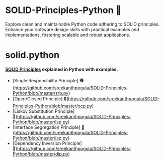 # SOLID-Principles-Python 🐍

Explore clean and maintainable Python code adhering to SOLID principles. Enhance your software design skills with practical examples and implementations, fostering scalable and robust applications.

# solid.python

#### [SOLID Principles](https://en.wikipedia.org/wiki/SOLID) explained in Python with examples.

- [Single Responsibility Principle] 🕵️(https://github.com/sreekanthpogula/SOLID-Principles-Python/blob/master/srp.py)
- [Open/Closed Principle] 🔒(https://github.com/sreekanthpogula/SOLID-Principles-Python/blob/master/ocp.py)
- [Liskov Substitution Principle] 🔄(https://github.com/sreekanthpogula/SOLID-Principles-Python/blob/master/lsp.py)
- [Interface Segregation Principle] 🤝(https://github.com/sreekanthpogula/SOLID-Principles-Python/blob/master/isp.py)
- [Dependency Inversion Principle] 🔄(https://github.com/sreekanthpogula/SOLID-Principles-Python/blob/master/dip.py)
